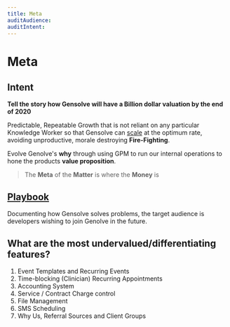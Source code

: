 ```yaml
---
title: Meta
auditAudience:
auditIntent:
---
```


# Meta

## Intent

**Tell the story how Gensolve will have a Billion dollar valuation by the end of 2020**

Predictable, Repeatable Growth that is not reliant on any particular Knowledge Worker so that Gensolve can [scale](https://mastersofscale.com/) at the optimum rate, avoiding unproductive, morale destroying **Fire-Fighting**.

Evolve Genolve's **why** through using GPM to run our internal operations to hone the products **value proposition**.

> The **Meta** of the **Matter** is where the **Money** is

## [Playbook](./playbook/)

Documenting how Gensolve solves problems, the target audience is developers wishing to join Genolve in the future.

## What are the most undervalued/differentiating features?

1. Event Templates and Recurring Events
2. Time-blocking (Clinician) Recurring Appointments
3. Accounting System
4. Service / Contract Charge control
5. File Management
6. SMS Scheduling
7. Why Us, Referral Sources and Client Groups
